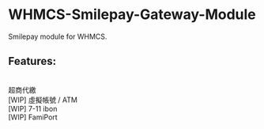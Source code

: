# WHMCS-Smilepay-Gateway-Module

Smilepay module for WHMCS.

## Features:
<br>
超商代繳
<br>
[WIP] 虛擬帳號 / ATM
<br>
[WIP] 7-11 ibon
<br>
[WIP] FamiPort
